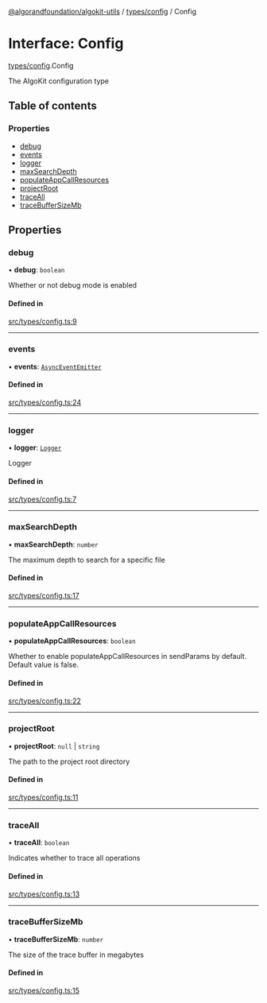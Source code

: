 [@algorandfoundation/algokit-utils](../README.md) / [types/config](../modules/types_config.md) / Config

# Interface: Config

[types/config](../modules/types_config.md).Config

The AlgoKit configuration type

## Table of contents

### Properties

- [debug](types_config.Config.md#debug)
- [events](types_config.Config.md#events)
- [logger](types_config.Config.md#logger)
- [maxSearchDepth](types_config.Config.md#maxsearchdepth)
- [populateAppCallResources](types_config.Config.md#populateappcallresources)
- [projectRoot](types_config.Config.md#projectroot)
- [traceAll](types_config.Config.md#traceall)
- [traceBufferSizeMb](types_config.Config.md#tracebuffersizemb)

## Properties

### debug

• **debug**: `boolean`

Whether or not debug mode is enabled

#### Defined in

[src/types/config.ts:9](https://github.com/lempira/algokit-utils-ts/blob/main/src/types/config.ts#L9)

___

### events

• **events**: [`AsyncEventEmitter`](../classes/types_async_event_emitter.AsyncEventEmitter.md)

#### Defined in

[src/types/config.ts:24](https://github.com/lempira/algokit-utils-ts/blob/main/src/types/config.ts#L24)

___

### logger

• **logger**: [`Logger`](../modules/types_logging.md#logger)

Logger

#### Defined in

[src/types/config.ts:7](https://github.com/lempira/algokit-utils-ts/blob/main/src/types/config.ts#L7)

___

### maxSearchDepth

• **maxSearchDepth**: `number`

The maximum depth to search for a specific file

#### Defined in

[src/types/config.ts:17](https://github.com/lempira/algokit-utils-ts/blob/main/src/types/config.ts#L17)

___

### populateAppCallResources

• **populateAppCallResources**: `boolean`

Whether to enable populateAppCallResources in sendParams by default.
Default value is false.

#### Defined in

[src/types/config.ts:22](https://github.com/lempira/algokit-utils-ts/blob/main/src/types/config.ts#L22)

___

### projectRoot

• **projectRoot**: ``null`` \| `string`

The path to the project root directory

#### Defined in

[src/types/config.ts:11](https://github.com/lempira/algokit-utils-ts/blob/main/src/types/config.ts#L11)

___

### traceAll

• **traceAll**: `boolean`

Indicates whether to trace all operations

#### Defined in

[src/types/config.ts:13](https://github.com/lempira/algokit-utils-ts/blob/main/src/types/config.ts#L13)

___

### traceBufferSizeMb

• **traceBufferSizeMb**: `number`

The size of the trace buffer in megabytes

#### Defined in

[src/types/config.ts:15](https://github.com/lempira/algokit-utils-ts/blob/main/src/types/config.ts#L15)

